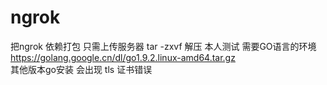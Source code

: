 # ngrok
把ngrok 依赖打包
只需上传服务器 tar -zxvf 解压
本人测试 需要GO语言的环境  https://golang.google.cn/dl/go1.9.2.linux-amd64.tar.gz   
其他版本go安装 会出现 tls 证书错误  
